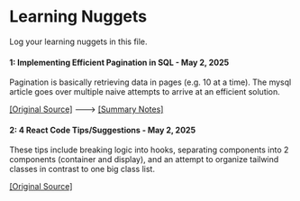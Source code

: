 # Learning Nuggets

Log your learning nuggets in this file.

#### 1: Implementing Efficient Pagination in SQL - May 2, 2025

Pagination is basically retrieving data in pages (e.g. 10 at a time). The mysql article goes over multiple naive attempts to arrive at an efficient solution.

[\[Original Source\]](https://mysql.rjweb.org/doc.php/pagination) ---> [\[Summary Notes\]](https://github.com/herougo/LearningNugget/wiki/Original-Articles-SQL#1-implementing-efficient-pagination)

#### 2: 4 React Code Tips/Suggestions - May 2, 2025

These tips include breaking logic into hooks, separating components into 2 components (container and display), and an attempt to organize tailwind classes in contrast to one big class list.

[\[Original Source\]](https://github.com/herougo/SoftwareEngineerKnowledgeRepository/wiki/Code-Review-React-Code-Snippets)
